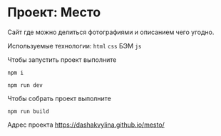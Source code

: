# Проект: Место

Сайт где можно делиться фотографиями и описанием чего угодно.

Используемые технологии: `html` `css` БЭМ `js`

Чтобы запустить проект выполните

`npm i`

`npm run dev`

Чтобы собрать проект выполните

`npm run build`

Адрес проекта https://dashakvylina.github.io/mesto/
